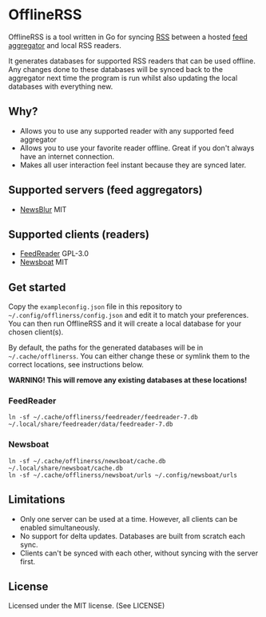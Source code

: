# OfflineRSS

OfflineRSS is a tool written in Go for syncing [RSS](https://en.wikipedia.org/wiki/RSS) between a hosted [feed aggregator](https://en.wikipedia.org/wiki/News_aggregator) and local RSS readers.

It generates databases for supported RSS readers that can be used offline. Any changes done to these databases will be synced back to the aggregator next time the program is run whilst also updating the local databases with everything new.

## Why?

* Allows you to use any supported reader with any supported feed aggregator
* Allows you to use your favorite reader offline. Great if you don't always have an internet connection.
* Makes all user interaction feel instant because they are synced later.

## Supported servers (feed aggregators)

* [NewsBlur](https://newsblur.com) MIT

## Supported clients (readers)

* [FeedReader](https://jangernert.github.io/FeedReader) GPL-3.0
* [Newsboat](https://newsboat.org) MIT

## Get started

Copy the `exampleconfig.json` file in this repository to `~/.config/offlinerss/config.json` and edit it to match your preferences. You can then run OfflineRSS and it will create a local database for your chosen client(s).

By default, the paths for the generated databases will be in `~/.cache/offlinerss`. You can either change these or symlink them to the correct locations, see instructions below.

**WARNING! This will remove any existing databases at these locations!**

### FeedReader

```
ln -sf ~/.cache/offlinerss/feedreader/feedreader-7.db ~/.local/share/feedreader/data/feedreader-7.db
```

### Newsboat

```
ln -sf ~/.cache/offlinerss/newsboat/cache.db ~/.local/share/newsboat/cache.db
ln -sf ~/.cache/offlinerss/newsboat/urls ~/.config/newsboat/urls
```

## Limitations

* Only one server can be used at a time. However, all clients can be enabled simultaneously.
* No support for delta updates. Databases are built from scratch each sync.
* Clients can't be synced with each other, without syncing with the server first.

## License

Licensed under the MIT license. (See LICENSE)
